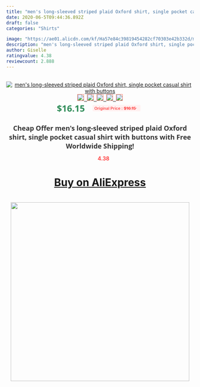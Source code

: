 ```yaml
---
title: "men's long-sleeved striped plaid Oxford shirt, single pocket casual shirt with buttons"
date: 2020-06-5T09:44:36.892Z
draft: false
categories: "Shirts"

image: "https://ae01.alicdn.com/kf/Ha57e84c39819454282cf70303e42b332d/men-s-long-sleeved-striped-plaid-Oxford-shirt-single-pocket-casual-shirt-with-buttons.jpg"
description: "men's long-sleeved striped plaid Oxford shirt, single pocket casual shirt with buttons"
author: Giselle
ratingvalue: 4.38
reviewcount: 2.888
---
```

<br>
<div style="text-align: center;">
<a href="https://s.click.aliexpress.com/e/_AVP8eD" target="_blank" rel="nofollow noopener noreferrer"><img alt="men's long-sleeved striped plaid Oxford shirt, single pocket casual shirt with buttons" class="magnifier-image" src="https://ae01.alicdn.com/kf/Ha57e84c39819454282cf70303e42b332d/men-s-long-sleeved-striped-plaid-Oxford-shirt-single-pocket-casual-shirt-with-buttons.jpg_640x640.jpg">
<br>
<img style="border:1px solid salmon" src="https://ae01.alicdn.com/kf/Ha57e84c39819454282cf70303e42b332d/men-s-long-sleeved-striped-plaid-Oxford-shirt-single-pocket-casual-shirt-with-buttons.jpg_120x120.jpg">&nbsp;&nbsp;<img style="border:1px solid salmon" src="https://ae01.alicdn.com/kf/H4778065face449b5a8f0c5dcfe8db3dbw/men-s-long-sleeved-striped-plaid-Oxford-shirt-single-pocket-casual-shirt-with-buttons.jpg_120x120.jpg">&nbsp;&nbsp;<img style="border:1px solid salmon" src="https://ae01.alicdn.com/kf/H78873240859042c6bd7e70b0aebbfcb4f/men-s-long-sleeved-striped-plaid-Oxford-shirt-single-pocket-casual-shirt-with-buttons.jpg_120x120.jpg">&nbsp;&nbsp;<img style="border:1px solid salmon" src="https://ae01.alicdn.com/kf/Ha7e50dc775404f388125025234d34a40F/men-s-long-sleeved-striped-plaid-Oxford-shirt-single-pocket-casual-shirt-with-buttons.jpg_120x120.jpg">&nbsp;&nbsp;<img style="border:1px solid salmon" src="https://ae01.alicdn.com/kf/Hab4fa40624de40829d714226a11c678fz/men-s-long-sleeved-striped-plaid-Oxford-shirt-single-pocket-casual-shirt-with-buttons.jpg_120x120.jpg"></a></div><br0>
<div style="text-align: center;"><span style="background-color: white; border: 0px; box-sizing: border-box; color: seagreen; display: inline-block; font-family: &quot;open sans&quot; , &quot;arial&quot; , &quot;helvetica&quot; , sans-serif , &quot;heiti&quot;; font-size: 24px; font-stretch: inherit; font-weight: 700; line-height: inherit; margin: 0px 10px 0px 0px; padding: 0px; vertical-align: middle;">$16.15 </span>
<span style="background: rgb(255 , 241 , 241); border-radius: 3px; border: 0px; box-sizing: border-box; color: #ff4747; display: inline-block; font-family: inherit; font-size: 12px; font-stretch: inherit; font-style: inherit; font-variant: inherit; font-weight: 600; line-height: inherit; margin: 0px; padding: 2px 5px; transform: scale(0.9); vertical-align: middle;">Original Price : <b style="text-decoration: line-through;">$16.15 </b> &nbsp;&nbsp;</span></div>
<h1 style="color: #333333; display: inline-block; font-family: &quot;open sans&quot; , &quot;arial&quot; , &quot;helvetica&quot; , sans-serif , &quot;heiti&quot;; font-size: 18px; font-stretch: inherit; font-weight: 700; text-align: center;">Cheap Offer men's long-sleeved striped plaid Oxford shirt, single pocket casual shirt with buttons with Free Worldwide Shipping!</h1>
<div style="color: #ff4747; text-align: center;">
<img src="https://4.bp.blogspot.com/-M0ZcTcb-5uY/XleCXlxnR4I/AAAAAAAAAEc/OrjgMkXV1oMQFaCRZj5HQwOCBcu3w1FegCPcBGAYYCw/s1600/star.png" style="height: 15px;">&nbsp;<b>4.38</b></div>
<div class="button_cont" align="center"><a class="buynow_a" href="https://s.click.aliexpress.com/e/_AVP8eD" target="_blank" rel="nofollow noopener noreferrer"><H1>Buy on AliExpress</H1></a></div><br>
<div class="separator" style="clear: both; text-align: center;">
<img src="https://lh3.googleusercontent.com/-pTy5HemUv9M/XlePHvY0dAI/AAAAAAAAAE4/0nX5iRUoIWY8eMW9Dpxeirr157OZliDIgCLcBGAsYHQ/s1600/badge.gif" width="480">
</div>
